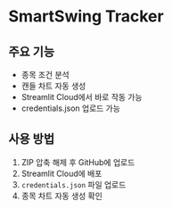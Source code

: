 # SmartSwing Tracker

## 주요 기능
- 종목 조건 분석
- 캔들 차트 자동 생성
- Streamlit Cloud에서 바로 작동 가능
- credentials.json 업로드 가능

## 사용 방법
1. ZIP 압축 해제 후 GitHub에 업로드
2. Streamlit Cloud에 배포
3. `credentials.json` 파일 업로드
4. 종목 차트 자동 생성 확인